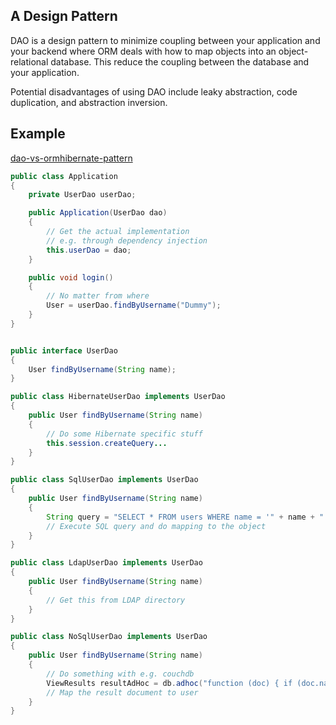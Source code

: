 
## A Design Pattern
DAO is a design pattern to minimize coupling between your application and your backend where ORM deals with how to map objects into an object-relational database. This reduce the coupling between the database and your application.

Potential disadvantages of using DAO include leaky abstraction, code duplication, and abstraction inversion.

## Example
[dao-vs-ormhibernate-pattern](https://stackoverflow.com/questions/4037251/dao-vs-ormhibernate-pattern/4037454#4037454)

```java
public class Application
{
    private UserDao userDao;

    public Application(UserDao dao)
    {
        // Get the actual implementation
        // e.g. through dependency injection
        this.userDao = dao;
    }

    public void login()
    {
        // No matter from where
        User = userDao.findByUsername("Dummy");
    }
}


public interface UserDao
{
    User findByUsername(String name);
}

public class HibernateUserDao implements UserDao
{
    public User findByUsername(String name)
    {
        // Do some Hibernate specific stuff
        this.session.createQuery...
    }
}

public class SqlUserDao implements UserDao
{
    public User findByUsername(String name)
    {
        String query = "SELECT * FROM users WHERE name = '" + name + "'";
        // Execute SQL query and do mapping to the object
    }
}

public class LdapUserDao implements UserDao
{
    public User findByUsername(String name)
    {
        // Get this from LDAP directory
    }
}

public class NoSqlUserDao implements UserDao
{
    public User findByUsername(String name)
    {
        // Do something with e.g. couchdb
        ViewResults resultAdHoc = db.adhoc("function (doc) { if (doc.name=='" + name + "') { return doc; }}");
        // Map the result document to user
    }
}
```